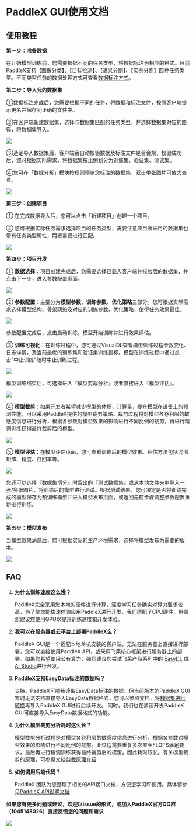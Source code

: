 # PaddleX GUI使用文档







## 使用教程

**第一步：准备数据**

在开始模型训练前，您需要根据不同的任务类型，将数据标注为相应的格式。目前PaddleX支持【图像分类】、【目标检测】、【语义分割】、【实例分割】四种任务类型。不同类型任务的数据处理方式可查看[数据标注方式](https://paddlex.readthedocs.io/zh_CN/latest/appendix/datasets.html)。

 

**第二步：导入我的数据集**

①数据标注完成后，您需要根据不同的任务，将数据和标注文件，按照客户端提示更名并保存到正确的文件中。

②在客户端新建数据集，选择与数据集匹配的任务类型，并选择数据集对应的路径，将数据集导入。

![](images/datasets1.jpg)

③选定导入数据集后，客户端会自动校验数据及标注文件是否合规，校验成功后，您可根据实际需求，将数据集按比例划分为训练集、验证集、测试集。

④您可在「数据分析」模块按规则预览您标注的数据集，双击单张图片可放大查看。

![](images/dataset2.jpg)

**第三步：创建项目**

① 在完成数据导入后，您可以点击「新建项目」创建一个项目。

② 您可根据实际任务需求选择项目的任务类型，需要注意项目所采用的数据集也带有任务类型属性，两者需要进行匹配。

![](images/project3.jpg)



**第四步：项目开发**

① **数据选择**：项目创建完成后，您需要选择已载入客户端并校验后的数据集，并点击下一步，进入参数配置页面。

![](images/project1.jpg)

② **参数配置**：主要分为**模型参数**、**训练参数**、**优化策略**三部分。您可根据实际需求选择模型结构、骨架网络及对应的训练参数、优化策略，使得任务效果最佳。

![](images/project2.jpg)

参数配置完成后，点击启动训练，模型开始训练并进行效果评估。

③ **训练可视化**：在训练过程中，您可通过VisualDL查看模型训练过程参数变化、日志详情，及当前最优的训练集和验证集训练指标。模型在训练过程中通过点击"中止训练"随时中止训练过程。

![](images/visualization1.jpg)

模型训练结束后，可选择进入『模型剪裁分析』或者直接进入『模型评估』。

![](images/visualization2.jpg)

④ **模型裁剪**：如果开发者希望减少模型的体积、计算量，提升模型在设备上的预测性能，可以采用PaddleX提供的模型裁剪策略。裁剪过程将对模型各卷积层的敏感度信息进行分析，根据各参数对模型效果的影响进行不同比例的裁剪，再进行精调训练获得最终裁剪后的模型。

![](images/visualization3.jpg)

⑤ **模型评估**：在模型评估页面，您可查看训练后的模型效果。评估方法包括混淆矩阵、精度、召回率等。

![](images/visualization4.jpg)

您还可以选择『数据集切分』时留出的『测试数据集』或从本地文件夹中导入一张/多张图片，将训练后的模型进行测试。根据测试结果，您可决定是否将训练完成的模型保存为预训练模型并进入模型发布页面，或返回先前步骤调整参数配置重新进行训练。

![](images/visualization5.jpg)



**第五步：模型发布**

当模型效果满意后，您可根据实际的生产环境需求，选择将模型发布为需要的版本。

![](images/publish.jpg)



## FAQ

1. **为什么训练速度这么慢？**

   PaddleX完全采用您本地的硬件进行计算，深度学习任务确实对算力要求较高，为了使您能快速体验应用PaddleX进行开发，我们适配了CPU硬件，但强烈建议您使用GPU以提升训练速度和开发体验。

   

2. **我可以在服务器或云平台上部署PaddleX么？**

   PaddleX GUI是一个适配本地单机安装的客户端，无法在服务器上直接进行部署，您可以直接使用PaddleX API，或采用飞桨核心框架进行服务器上的部署。如果您希望使用公有算力，强烈建议您尝试飞桨产品系列中的 [EasyDL](https://ai.baidu.com/easydl/) 或 [AI Studio](https://aistudio.baidu.com/aistudio/index)进行开发。

   

3. **PaddleX支持EasyData标注的数据吗？**

   支持，PaddleX可顺畅读取EasyData标注的数据。但当前版本的PaddleX GUI暂时无法支持直接导入EasyData数据格式，您可以参照文档，将[数据集进行转换](https://paddlex.readthedocs.io/zh_CN/latest/appendix/how_to_convert_dataset.html)再导入PaddleX GUI进行后续开发。
   同时，我们也在紧密开发PaddleX GUI可直接导入EasyData数据格式的功能。
   
   

4. **为什么模型裁剪分析耗时这么长？**

   模型裁剪分析过程是对模型各卷积层的敏感度信息进行分析，根据各参数对模型效果的影响进行不同比例的裁剪。此过程需要重复多次直至FLOPS满足要求，最后再进行精调训练获得最终裁剪后的模型，因此耗时较长。有关模型裁剪的原理，可参见文档[剪裁原理介绍](https://paddlepaddle.github.io/PaddleSlim/algo/algo.html#2-%E5%8D%B7%E7%A7%AF%E6%A0%B8%E5%89%AA%E8%A3%81%E5%8E%9F%E7%90%86)

   

5. **如何调用后端代码？**

   PaddleX 团队为您整理了相关的API接口文档，方便您学习和使用。具体请参见[PaddleX API说明文档](https://paddlex.readthedocs.io/zh_CN/latest/apis/index.html)



**如果您有更多问题或建议，欢迎以issue的形式，或加入PaddleX官方QQ群（1045148026）直接反馈您的问题和需求**

![](images/QR.jpg)
